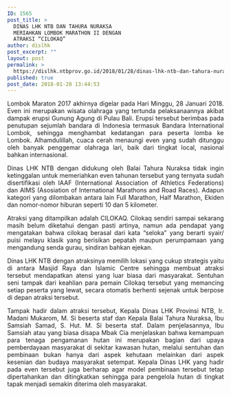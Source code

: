 ```yaml
---
ID: 1565
post_title: >
  DINAS LHK NTB DAN TAHURA NURAKSA
  MERIAHKAN LOMBOK MARATHON II DENGAN
  ATRAKSI “CILOKAQ”
author: dislhk
post_excerpt: ""
layout: post
permalink: >
  https://dislhk.ntbprov.go.id/2018/01/28/dinas-lhk-ntb-dan-tahura-nuraksa-meriahkan-lombok-marathon-ii-dengan-atraksi-cilokaq/
published: true
post_date: 2018-01-28 13:44:53
---
```

<p style="text-align: justify;">Lombok Maraton 2017 akhirnya digelar pada Hari Minggu, 28 Januari 2018. Even ini merupakan wisata olahraga yang tertunda pelaksanaannya akibat dampak erupsi Gunung Agung di Pulau Bali. Erupsi tersebut berimbas pada penutupan sejumlah bandara di Indonesia termasuk Bandara International Lombok, sehingga menghambat kedatangan para peserta lomba ke Lombok. Alhamdulillah, cuaca cerah menaungi even yang sudah ditunggu oleh banyak penggemar olahraga lari, baik dari tingkat local, nasional bahkan internasional.</p>
<p style="text-align: justify;">Dinas LHK NTB dengan didukung oleh Balai Tahura Nuraksa tidak ingin ketinggalan untuk memeriahkan even tahunan tersebut yang ternyata sudah disertifikasi oleh IAAF (International Association of Athletics Federations) dan AIMS (Asosiation of International Marathons and Road Races). Adapun kategori yang dilombakan antara lain Full Marathon, Half Marathon, Ekiden dan nomor-nomor hiburan seperti 10 dan 5 kilometer.</p>
<p style="text-align: justify;">Atraksi yang ditampilkan adalah CILOKAQ. Cilokaq sendiri sampai sekarang masih belum diketahui dengan pasti artinya, namun ada pendapat yang mengatakan bahwa cilokaq berasal dari kata “seloka” yang berarti syair/ puisi melayu klasik yang berisikan pepatah maupun perumpamaan yang mengandung senda gurau, sindiran bahkan ejekan.</p>
<p style="text-align: justify;">Dinas LHK NTB dengan atraksinya memilih lokasi yang cukup strategis yaitu di antara Masjid Raya dan Islamic Centre sehingga membuat atraksi tersebut mendapatkan atensi yang luar biasa dari masyarakat. Sentuhan seni tampak dari keahlian para pemain Cilokaq tersebut yang memancing setiap peserta yang lewat, secara otomatis berhenti sejenak untuk berpose di depan atraksi tersebut.</p>
<p style="text-align: justify;">Tampak hadir dalam atraksi tersebut, Kepala Dinas LHK Provinsi NTB, Ir. Madani Mukarom, M. Si beserta staf dan Kepala Balai Tahura Nuraksa, Ibu Samsiah Samad, S. Hut. M. Si beserta staf. Dalam penjelasannya, Ibu Samsiah atau yang biasa disapa Mbak Cia menjelaskan bahwa kemampuan para tenaga pengamanan hutan ini merupakan bagian dari upaya pemberdayaan masyarakat di sekitar kawasan hutan, melalui sentuhan dan pembinaan bukan hanya dari aspek kehutaan melainkan dari aspek kesenian dan budaya masyarakat setempat. Kepala Dinas LHK yang hadir pada even tersebut juga berharap agar model pembinaan tersebut tetap dipertahankan dan ditingkatkan sehingga para pengelola hutan di tingkat tapak menjadi semakin diterima oleh masyarakat.</p>